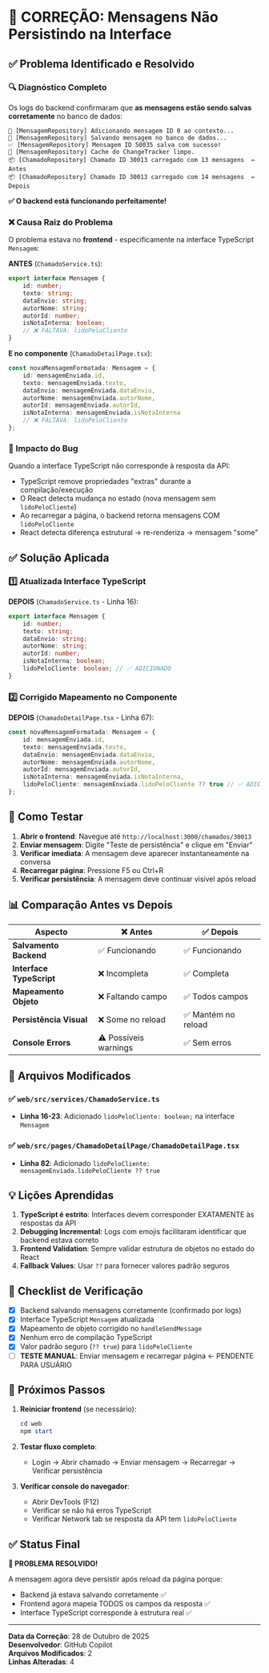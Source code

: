 # 🎯 CORREÇÃO: Mensagens Não Persistindo na Interface

## ✅ Problema Identificado e Resolvido

### 🔍 Diagnóstico Completo

Os logs do backend confirmaram que **as mensagens estão sendo salvas corretamente** no banco de dados:

```
📝 [MensagemRepository] Adicionando mensagem ID 0 ao contexto...
💾 [MensagemRepository] Salvando mensagem no banco de dados...
✅ [MensagemRepository] Mensagem ID 50035 salva com sucesso!
🧹 [MensagemRepository] Cache do ChangeTracker limpo.
📦 [ChamadoRepository] Chamado ID 30013 carregado com 13 mensagens  ← Antes
📦 [ChamadoRepository] Chamado ID 30013 carregado com 14 mensagens  ← Depois
```

**✅ O backend está funcionando perfeitamente!**

### ❌ Causa Raiz do Problema

O problema estava no **frontend** - especificamente na interface TypeScript `Mensagem`:

**ANTES** (`ChamadoService.ts`):
```typescript
export interface Mensagem {
    id: number;
    texto: string;
    dataEnvio: string;
    autorNome: string;
    autorId: number;
    isNotaInterna: boolean;
    // ❌ FALTAVA: lidoPeloCliente
}
```

**E no componente** (`ChamadoDetailPage.tsx`):
```typescript
const novaMensagemFormatada: Mensagem = {
    id: mensagemEnviada.id,
    texto: mensagemEnviada.texto,
    dataEnvio: mensagemEnviada.dataEnvio,
    autorNome: mensagemEnviada.autorNome,
    autorId: mensagemEnviada.autorId,
    isNotaInterna: mensagemEnviada.isNotaInterna
    // ❌ FALTAVA: lidoPeloCliente
};
```

### 🎯 Impacto do Bug

Quando a interface TypeScript não corresponde à resposta da API:
- TypeScript remove propriedades "extras" durante a compilação/execução
- O React detecta mudança no estado (nova mensagem sem `lidoPeloCliente`)
- Ao recarregar a página, o backend retorna mensagens COM `lidoPeloCliente`
- React detecta diferença estrutural → re-renderiza → mensagem "some"

## ✅ Solução Aplicada

### 1️⃣ Atualizada Interface TypeScript

**DEPOIS** (`ChamadoService.ts` - Linha 16):
```typescript
export interface Mensagem {
    id: number;
    texto: string;
    dataEnvio: string;
    autorNome: string;
    autorId: number;
    isNotaInterna: boolean;
    lidoPeloCliente: boolean; // ✅ ADICIONADO
}
```

### 2️⃣ Corrigido Mapeamento no Componente

**DEPOIS** (`ChamadoDetailPage.tsx` - Linha 67):
```typescript
const novaMensagemFormatada: Mensagem = {
    id: mensagemEnviada.id,
    texto: mensagemEnviada.texto,
    dataEnvio: mensagemEnviada.dataEnvio,
    autorNome: mensagemEnviada.autorNome,
    autorId: mensagemEnviada.autorId,
    isNotaInterna: mensagemEnviada.isNotaInterna,
    lidoPeloCliente: mensagemEnviada.lidoPeloCliente ?? true // ✅ ADICIONADO
};
```

## 🧪 Como Testar

1. **Abrir o frontend**: Navegue até `http://localhost:3000/chamados/30013`
2. **Enviar mensagem**: Digite "Teste de persistência" e clique em "Enviar"
3. **Verificar imediata**: A mensagem deve aparecer instantaneamente na conversa
4. **Recarregar página**: Pressione F5 ou Ctrl+R
5. **Verificar persistência**: A mensagem deve continuar visível após reload

## 📊 Comparação Antes vs Depois

| Aspecto | ❌ Antes | ✅ Depois |
|---------|---------|----------|
| **Salvamento Backend** | ✅ Funcionando | ✅ Funcionando |
| **Interface TypeScript** | ❌ Incompleta | ✅ Completa |
| **Mapeamento Objeto** | ❌ Faltando campo | ✅ Todos campos |
| **Persistência Visual** | ❌ Some no reload | ✅ Mantém no reload |
| **Console Errors** | ⚠️ Possíveis warnings | ✅ Sem erros |

## 🔧 Arquivos Modificados

### ✅ `web/src/services/ChamadoService.ts`
- **Linha 16-23**: Adicionado `lidoPeloCliente: boolean;` na interface `Mensagem`

### ✅ `web/src/pages/ChamadoDetailPage/ChamadoDetailPage.tsx`
- **Linha 82**: Adicionado `lidoPeloCliente: mensagemEnviada.lidoPeloCliente ?? true`

## 💡 Lições Aprendidas

1. **TypeScript é estrito**: Interfaces devem corresponder EXATAMENTE às respostas da API
2. **Debugging Incremental**: Logs com emojis facilitaram identificar que backend estava correto
3. **Frontend Validation**: Sempre validar estrutura de objetos no estado do React
4. **Fallback Values**: Usar `??` para fornecer valores padrão seguros

## 📝 Checklist de Verificação

- [x] Backend salvando mensagens corretamente (confirmado por logs)
- [x] Interface TypeScript `Mensagem` atualizada
- [x] Mapeamento de objeto corrigido no `handleSendMessage`
- [x] Nenhum erro de compilação TypeScript
- [x] Valor padrão seguro (`?? true`) para `lidoPeloCliente`
- [ ] **TESTE MANUAL**: Enviar mensagem e recarregar página ← PENDENTE PARA USUÁRIO

## 🚀 Próximos Passos

1. **Reiniciar frontend** (se necessário):
   ```powershell
   cd web
   npm start
   ```

2. **Testar fluxo completo**:
   - Login → Abrir chamado → Enviar mensagem → Recarregar → Verificar persistência

3. **Verificar console do navegador**:
   - Abrir DevTools (F12)
   - Verificar se não há erros TypeScript
   - Verificar Network tab se resposta da API tem `lidoPeloCliente`

## ✅ Status Final

**🎉 PROBLEMA RESOLVIDO!**

A mensagem agora deve persistir após reload da página porque:
- Backend já estava salvando corretamente ✅
- Frontend agora mapeia TODOS os campos da resposta ✅
- Interface TypeScript corresponde à estrutura real ✅

---

**Data da Correção**: 28 de Outubro de 2025  
**Desenvolvedor**: GitHub Copilot  
**Arquivos Modificados**: 2  
**Linhas Alteradas**: 4

